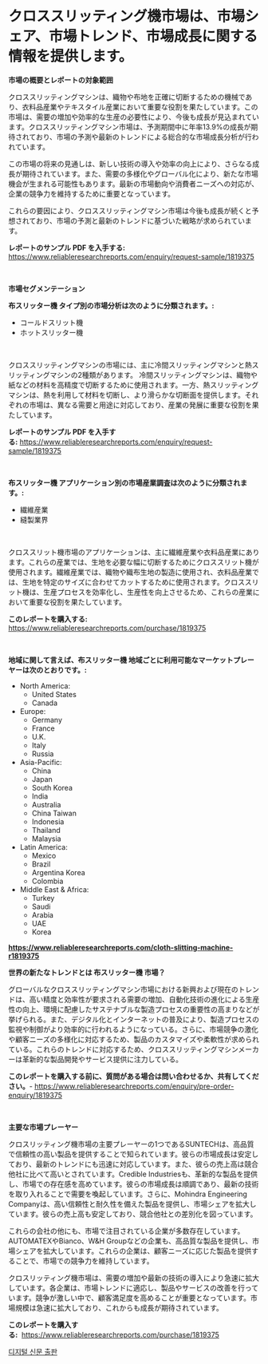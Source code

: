 <p><h1>クロススリッティング機市場は、市場シェア、市場トレンド、市場成長に関する情報を提供します。</h1></p><p><strong>市場の概要とレポートの対象範囲</strong></p>
<p><p>クロススリッティングマシンは、織物や布地を正確に切断するための機械であり、衣料品産業やテキスタイル産業において重要な役割を果たしています。この市場は、需要の増加や効率的な生産の必要性により、今後も成長が見込まれています。クロススリッティングマシン市場は、予測期間中に年率13.9%の成長が期待されており、市場の予測や最新のトレンドによる総合的な市場成長分析が行われています。</p><p>この市場の将来の見通しは、新しい技術の導入や効率の向上により、さらなる成長が期待されています。また、需要の多様化やグローバル化により、新たな市場機会が生まれる可能性もあります。最新の市場動向や消費者ニーズへの対応が、企業の競争力を維持するために重要となっています。</p><p>これらの要因により、クロススリッティングマシン市場は今後も成長が続くと予想されており、市場の予測と最新のトレンドに基づいた戦略が求められています。</p></p>
<p><strong>レポートのサンプル PDF を入手する:</strong> <a href="https://www.reliableresearchreports.com/enquiry/request-sample/1819375">https://www.reliableresearchreports.com/enquiry/request-sample/1819375</a></p>
<p>&nbsp;</p>
<p><strong>市場セグメンテーション</strong></p>
<p><strong>布スリッター機 タイプ別の市場分析は次のように分類されます。:</strong></p>
<p><ul><li>コールドスリット機</li><li>ホットスリッター機</li></ul></p>
<p>&nbsp;</p>
<p><p>クロススリッティングマシンの市場には、主に冷間スリッティングマシンと熱スリッティングマシンの2種類があります。 冷間スリッティングマシンは、織物や紙などの材料を高精度で切断するために使用されます。一方、熱スリッティングマシンは、熱を利用して材料を切断し、より滑らかな切断面を提供します。それぞれの市場は、異なる需要と用途に対応しており、産業の発展に重要な役割を果たしています。</p></p>
<p><strong>レポートのサンプル PDF を入手する:</strong>&nbsp;<a href="https://www.reliableresearchreports.com/enquiry/request-sample/1819375">https://www.reliableresearchreports.com/enquiry/request-sample/1819375</a></p>
<p>&nbsp;</p>
<p><strong> 布スリッター機 アプリケーション別の市場産業調査は次のように分類されます。:</strong></p>
<p><ul><li>繊維産業</li><li>縫製業界</li></ul></p>
<p>&nbsp;</p>
<p><p>クロススリット機市場のアプリケーションは、主に繊維産業や衣料品産業にあります。これらの産業では、生地を必要な幅に切断するためにクロススリット機が使用されます。繊維産業では、織物や織布生地の製造に使用され、衣料品産業では、生地を特定のサイズに合わせてカットするために使用されます。クロススリット機は、生産プロセスを効率化し、生産性を向上させるため、これらの産業において重要な役割を果たしています。</p></p>
<p><strong>このレポートを購入する:</strong>&nbsp; <a href="https://www.reliableresearchreports.com/purchase/1819375">https://www.reliableresearchreports.com/purchase/1819375</a></p>
<p>&nbsp;</p>
<p><strong>地域に関して言えば、布スリッター機 地域ごとに利用可能なマーケットプレーヤーは次のとおりです。:</strong></p>
<p><ul>
    <li>
        North America:
        <ul>
            <li>United States</li>
            <li>Canada</li>
        </ul>
    </li>
    <li>
        Europe:
        <ul>
            <li>Germany</li>
            <li>France</li>
            <li>U.K.</li>
            <li>Italy</li>
            <li>Russia</li>
        </ul>
    </li>
    <li>
        Asia-Pacific:
        <ul>
            <li>China</li>
            <li>Japan</li>
            <li>South Korea</li>
            <li>India</li>
            <li>Australia</li>
            <li>China Taiwan</li>
            <li>Indonesia</li>
            <li>Thailand</li>
            <li>Malaysia</li>
        </ul>
    </li>
    <li>
        Latin America:
        <ul>
            <li>Mexico</li>
            <li>Brazil</li>
            <li>Argentina Korea</li>
            <li>Colombia</li>
        </ul>
    </li>
    <li>
        Middle East & Africa:
        <ul>
            <li>Turkey</li>
            <li>Saudi</li>
            <li>Arabia</li>
            <li>UAE</li>
            <li>Korea</li>
        </ul>
    </li>
    </ul></p>
<p><strong><a href="https://www.reliableresearchreports.com/cloth-slitting-machine-r1819375">https://www.reliableresearchreports.com/cloth-slitting-machine-r1819375</a></strong>&nbsp;</p>
<p><strong>世界の新たなトレンドとは 布スリッター機 市場？</strong></p>
<p><p>グローバルなクロススリッティングマシン市場における新興および現在のトレンドは、高い精度と効率性が要求される需要の増加、自動化技術の進化による生産性の向上、環境に配慮したサステナブルな製造プロセスの重要性の高まりなどが挙げられる。また、デジタル化とインターネットの普及により、製造プロセスの監視や制御がより効率的に行われるようになっている。さらに、市場競争の激化や顧客ニーズの多様化に対応するため、製品のカスタマイズや柔軟性が求められている。これらのトレンドに対応するため、クロススリッティングマシンメーカーは革新的な製品開発やサービス提供に注力している。</p></p>
<p><strong>このレポートを購入する前に、質問がある場合は問い合わせるか、共有してください。</strong>- <a href="https://www.reliableresearchreports.com/enquiry/pre-order-enquiry/1819375">https://www.reliableresearchreports.com/enquiry/pre-order-enquiry/1819375</a></p>
<p>&nbsp;</p>
<p><strong>主要な市場プレーヤー</strong></p>
<p><p>クロスリッティング機市場の主要プレーヤーの1つであるSUNTECHは、高品質で信頼性の高い製品を提供することで知られています。彼らの市場成長は安定しており、最新のトレンドにも迅速に対応しています。また、彼らの売上高は競合他社に比べて高いとされています。Credible Industriesも、革新的な製品を提供し、市場での存在感を高めています。彼らの市場成長は順調であり、最新の技術を取り入れることで需要を喚起しています。さらに、Mohindra Engineering Companyは、高い信頼性と耐久性を備えた製品を提供し、市場シェアを拡大しています。彼らの売上高も安定しており、競合他社との差別化を図っています。</p><p>これらの会社の他にも、市場で注目されている企業が多数存在しています。AUTOMATEXやBianco、W&H Groupなどの企業も、高品質な製品を提供し、市場シェアを拡大しています。これらの企業は、顧客ニーズに応じた製品を提供することで、市場での競争力を維持しています。</p><p>クロスリッティング機市場は、需要の増加や最新の技術の導入により急速に拡大しています。各企業は、市場トレンドに適応し、製品やサービスの改善を行っています。競争が激しい中で、顧客満足度を高めることが重要となっています。市場規模は急速に拡大しており、これからも成長が期待されています。</p></p>
<p><strong>このレポートを購入する:</strong>&nbsp;&nbsp;<a href="https://www.reliableresearchreports.com/purchase/1819375">https://www.reliableresearchreports.com/purchase/1819375</a></p>
<p><p><a href="https://github.com/rsg307664904/Market-Research-Report-List-1/blob/main/945274927148.md">디지털 신문 출판</a></p></p>
